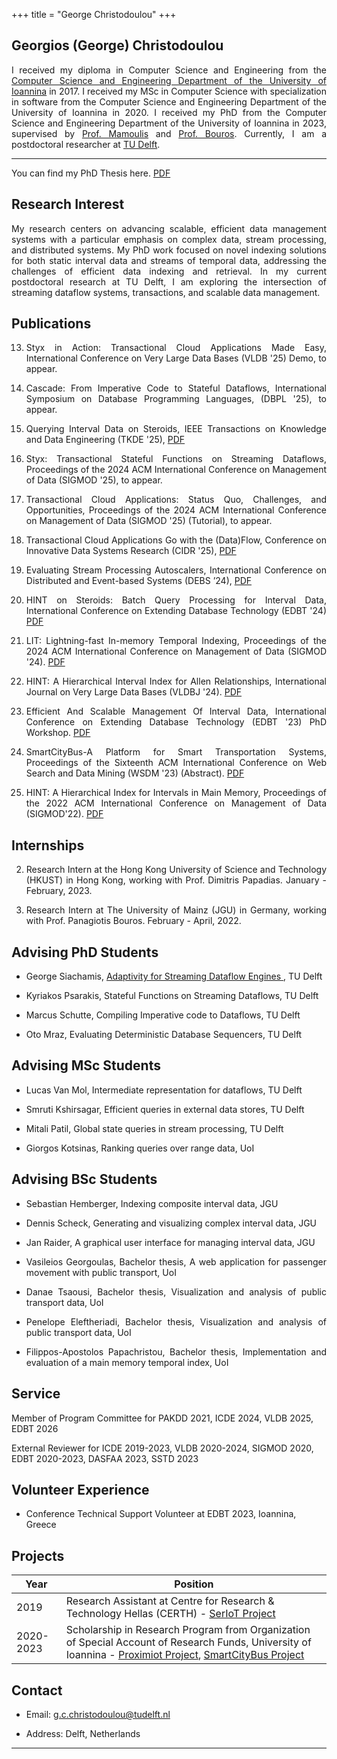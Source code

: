 +++
title = "George Christodoulou"
+++

## Georgios (George) Christodoulou 
<div align='justify'>
I received my diploma in Computer Science and Engineering from the <a href='https://www.cse.uoi.gr/?lang=en'>Computer Science and Engineering Department of the University of Ioannina</a> in 2017. I received my MSc in Computer Science with specialization in software from the Computer Science and Engineering Department of the University of Ioannina in 2020. I received my PhD from the Computer Science and Engineering Department of the University of Ioannina in 2023, supervised by <a href='https://www.cs.uoi.gr/~nikos/indexb.html'>Prof. Mamoulis</a> and  <a href='https://pbour.github.io/'>Prof. Bouros</a>. Currently, I am a postdoctoral researcher at <a href='https://www.tudelft.nl/'>TU Delft</a>. 
<hr>

You can find my PhD Thesis here. [PDF](/GeorgeChristodoulou_Phd.pdf) 
 
</div>

## Research Interest 
<div align='justify'>
My research centers on advancing scalable, efficient data management systems with a particular emphasis on complex data, stream processing, and distributed systems. My PhD work focused on novel indexing solutions for both static interval data and streams of temporal data, addressing the challenges of efficient data indexing and retrieval. In my current postdoctoral research at TU Delft, I am exploring the intersection of streaming dataflow systems, transactions, and scalable data management.
</div> 
 
## Publications
<div align='justify'>

13. Styx in Action: Transactional Cloud Applications Made Easy, International Conference on Very Large Data Bases (VLDB '25) Demo, to appear.


12. Cascade: From Imperative Code to Stateful Dataflows, International Symposium on
Database Programming Languages, (DBPL '25), to appear.

11. Querying Interval Data on Steroids, IEEE Transactions on Knowledge and Data Engineering (TKDE '25), [PDF](/George_Christodoulou_TKDE25.pdf)

10. Styx: Transactional Stateful Functions on Streaming Dataflows, Proceedings of the 2024 ACM International Conference on Management of Data (SIGMOD '25), to appear.

9.  Transactional Cloud Applications: Status Quo, Challenges, and Opportunities, Proceedings of the 2024 ACM International Conference on Management of Data (SIGMOD '25) (Tutorial), to appear.

8. Transactional Cloud Applications Go with the (Data)Flow, Conference on Innovative Data Systems Research (CIDR '25), [PDF](/cidr25_2.pdf)

7. Evaluating Stream Processing Autoscalers, International Conference on Distributed and Event-based Systems (DEBS ’24), [PDF](/George_Christodoulou_ESPA.pdf)

6. HINT on Steroids: Batch Query Processing for Interval Data, International Conference on Extending Database Technology (EDBT '24) [PDF](/George_Christodoulou_EDBT24.pdf)

5. LIT: Lightning-fast In-memory Temporal Indexing, Proceedings of the 2024 ACM International Conference on Management of Data (SIGMOD '24). [PDF](/George_Christodoulou_SIGMOD24.pdf)

4. HINT: A Hierarchical Interval Index for Allen Relationships, International Journal on Very Large Data Bases (VLDBJ '24). [PDF](/George_Christodoulou_VLDBJ.pdf)

3. Efficient And Scalable Management Of Interval Data, International Conference on Extending Database Technology (EDBT '23) PhD Workshop. [PDF](/George_Christodoulou_EDBT_PhD_Workshop.pdf)

2. SmartCityBus-A Platform for Smart Transportation Systems, Proceedings of the Sixteenth ACM International Conference on Web Search and Data Mining (WSDM '23) (Abstract). [PDF](/GeorgeChristodoulou_WSDM23.pdf) 

1. HINT: A Hierarchical Index for Intervals in Main Memory, Proceedings of the 2022 ACM International Conference on Management of Data (SIGMOD'22). [PDF](/George_Christodoulou_SIGMOD22.pdf)
</div>

## Internships 

<div align='justify'>

2.   Research Intern at the Hong Kong University of Science and Technology (HKUST) in Hong Kong, working with Prof. Dimitris Papadias. January - February, 2023.

1.   Research Intern at The University of Mainz (JGU) in Germany, working with Prof. Panagiotis Bouros. February - April, 2022.

</div>



## Advising PhD Students

<div align='justify'>

* George Siachamis, <a href= https://pure.tudelft.nl/ws/portalfiles/portal/222822645/gsiachamis_dissertation.pdf> Adaptivity for Streaming Dataflow Engines </a>, TU Delft

* Kyriakos Psarakis, Stateful Functions on Streaming Dataflows, TU Delft

* Marcus Schutte, Compiling Imperative code to Dataflows, TU Delft

* Oto Mraz, Evaluating Deterministic Database Sequencers, TU Delft



</div>

## Advising  MSc Students

<div align='justify'>

* Lucas Van Mol, Intermediate representation for dataflows, TU Delft

* Smruti Kshirsagar,  Efficient queries in external data stores, TU Delft

* Mitali Patil, Global state queries in stream processing, TU Delft

* Giorgos Kotsinas, Ranking queries over range data, UoI

</div>


## Advising  BSc Students

<div align='justify'>

* Sebastian Hemberger, Indexing composite interval data, JGU
	
* Dennis Scheck, Generating and visualizing complex interval data, JGU

* Jan Raider, A graphical user interface for managing interval data, JGU

* Vasileios Georgoulas, Bachelor thesis, A web application for passenger movement with public transport, UoI

* Danae Tsaousi, Bachelor thesis, Visualization and analysis of public transport data, UoI

* Penelope Eleftheriadi, Bachelor thesis, Visualization and analysis of public transport data, UoI

* Filippos-Apostolos Papachristou, Bachelor thesis, Implementation and evaluation of a main memory temporal index, UoI

</div>


## Service


Member of Program Committee for PAKDD 2021, ICDE 2024, VLDB 2025, EDBT 2026  

External Reviewer for ICDE 2019-2023, VLDB 2020-2024, SIGMOD 2020, EDBT 2020-2023, DASFAA 2023, SSTD 2023
 

## Volunteer Experience

* Conference Technical Support Volunteer at EDBT 2023, Ioannina, Greece


## Projects
 
Year | Position
-----|--------
2019 | Research Assistant at Centre for Research & Technology Hellas (CERTH) - [SerIoT Project](https://seriot-project.eu/)
2020-2023 | Scholarship in Research Program from Organization of Special Account of Research Funds, University of Ioannina - [Proximiot Project](https://proximiot.com/), [SmartCityBus Project](https://smartcitybusproject.github.io/) 



## Contact

* Email:   [g.c.christodoulou@tudelft.nl](mailto:g.c.christodoulou@tudelft.nl)

* Address: Delft, Netherlands 
---

